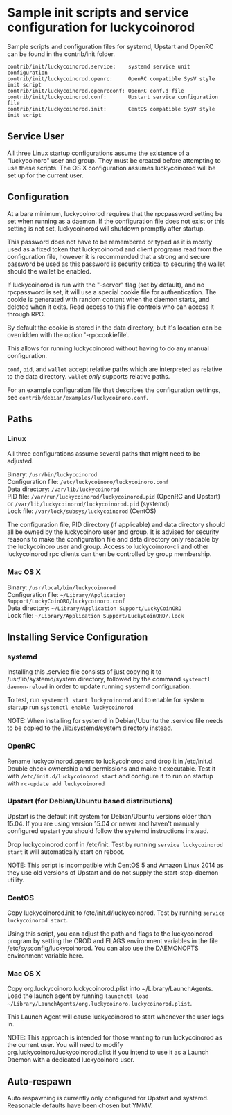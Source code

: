 Sample init scripts and service configuration for luckycoinorod
==========================================================

Sample scripts and configuration files for systemd, Upstart and OpenRC
can be found in the contrib/init folder.

    contrib/init/luckycoinorod.service:    systemd service unit configuration
    contrib/init/luckycoinorod.openrc:     OpenRC compatible SysV style init script
    contrib/init/luckycoinorod.openrcconf: OpenRC conf.d file
    contrib/init/luckycoinorod.conf:       Upstart service configuration file
    contrib/init/luckycoinorod.init:       CentOS compatible SysV style init script

Service User
---------------------------------

All three Linux startup configurations assume the existence of a "luckycoinoro" user
and group.  They must be created before attempting to use these scripts.
The OS X configuration assumes luckycoinorod will be set up for the current user.

Configuration
---------------------------------

At a bare minimum, luckycoinorod requires that the rpcpassword setting be set
when running as a daemon.  If the configuration file does not exist or this
setting is not set, luckycoinorod will shutdown promptly after startup.

This password does not have to be remembered or typed as it is mostly used
as a fixed token that luckycoinorod and client programs read from the configuration
file, however it is recommended that a strong and secure password be used
as this password is security critical to securing the wallet should the
wallet be enabled.

If luckycoinorod is run with the "-server" flag (set by default), and no rpcpassword is set,
it will use a special cookie file for authentication. The cookie is generated with random
content when the daemon starts, and deleted when it exits. Read access to this file
controls who can access it through RPC.

By default the cookie is stored in the data directory, but it's location can be overridden
with the option '-rpccookiefile'.

This allows for running luckycoinorod without having to do any manual configuration.

`conf`, `pid`, and `wallet` accept relative paths which are interpreted as
relative to the data directory. `wallet` *only* supports relative paths.

For an example configuration file that describes the configuration settings,
see `contrib/debian/examples/luckycoinoro.conf`.

Paths
---------------------------------

### Linux

All three configurations assume several paths that might need to be adjusted.

Binary:              `/usr/bin/luckycoinorod`  
Configuration file:  `/etc/luckycoinoro/luckycoinoro.conf`  
Data directory:      `/var/lib/luckycoinorod`  
PID file:            `/var/run/luckycoinorod/luckycoinorod.pid` (OpenRC and Upstart) or `/var/lib/luckycoinorod/luckycoinorod.pid` (systemd)  
Lock file:           `/var/lock/subsys/luckycoinorod` (CentOS)  

The configuration file, PID directory (if applicable) and data directory
should all be owned by the luckycoinoro user and group.  It is advised for security
reasons to make the configuration file and data directory only readable by the
luckycoinoro user and group.  Access to luckycoinoro-cli and other luckycoinorod rpc clients
can then be controlled by group membership.

### Mac OS X

Binary:              `/usr/local/bin/luckycoinorod`  
Configuration file:  `~/Library/Application Support/LuckyCoinORO/luckycoinoro.conf`  
Data directory:      `~/Library/Application Support/LuckyCoinORO`  
Lock file:           `~/Library/Application Support/LuckyCoinORO/.lock`  

Installing Service Configuration
-----------------------------------

### systemd

Installing this .service file consists of just copying it to
/usr/lib/systemd/system directory, followed by the command
`systemctl daemon-reload` in order to update running systemd configuration.

To test, run `systemctl start luckycoinorod` and to enable for system startup run
`systemctl enable luckycoinorod`

NOTE: When installing for systemd in Debian/Ubuntu the .service file needs to be copied to the /lib/systemd/system directory instead.

### OpenRC

Rename luckycoinorod.openrc to luckycoinorod and drop it in /etc/init.d.  Double
check ownership and permissions and make it executable.  Test it with
`/etc/init.d/luckycoinorod start` and configure it to run on startup with
`rc-update add luckycoinorod`

### Upstart (for Debian/Ubuntu based distributions)

Upstart is the default init system for Debian/Ubuntu versions older than 15.04. If you are using version 15.04 or newer and haven't manually configured upstart you should follow the systemd instructions instead.

Drop luckycoinorod.conf in /etc/init.  Test by running `service luckycoinorod start`
it will automatically start on reboot.

NOTE: This script is incompatible with CentOS 5 and Amazon Linux 2014 as they
use old versions of Upstart and do not supply the start-stop-daemon utility.

### CentOS

Copy luckycoinorod.init to /etc/init.d/luckycoinorod. Test by running `service luckycoinorod start`.

Using this script, you can adjust the path and flags to the luckycoinorod program by
setting the OROD and FLAGS environment variables in the file
/etc/sysconfig/luckycoinorod. You can also use the DAEMONOPTS environment variable here.

### Mac OS X

Copy org.luckycoinoro.luckycoinorod.plist into ~/Library/LaunchAgents. Load the launch agent by
running `launchctl load ~/Library/LaunchAgents/org.luckycoinoro.luckycoinorod.plist`.

This Launch Agent will cause luckycoinorod to start whenever the user logs in.

NOTE: This approach is intended for those wanting to run luckycoinorod as the current user.
You will need to modify org.luckycoinoro.luckycoinorod.plist if you intend to use it as a
Launch Daemon with a dedicated luckycoinoro user.

Auto-respawn
-----------------------------------

Auto respawning is currently only configured for Upstart and systemd.
Reasonable defaults have been chosen but YMMV.
